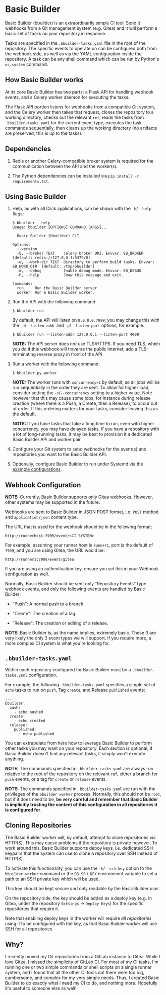 # Basic Builder

Basic Builder (bbuilder) is an extraordinarily simple CI tool. Send it webhooks from a Git management system (e.g. Gitea) and it will perform a basic set of tasks on your repository in response.

Tasks are specified in the `.bbuilder-tasks.yaml` file in the root of the repository. The specific events to operate on can be configured both from the webhook side, as well as via the YAML configuration inside the repository. A task can be any shell command which can be run by Python's `os.system` command.

## How Basic Builder works

At its core Basic Builder has two parts: a Flask API for handling webhook events, and a Celery worker daemon for executing the tasks.

The Flask API portion listens for webhooks from a compatible Git system, and the Celery worker then takes that request, clones the repository to a working directory, checks out the relevant `ref`, reads the tasks from `.bbuilder-tasks.yaml` for the current event type, executes the task commands sequentially, then cleans up the working directory (no artifacts are preserved; this is up to the tasks).

## Dependencies

1. Redis or another Celery-compatible broker system is required for the communication between the API and the worker(s).

1. The Python dependencies can be installed via `pip install -r requirements.txt`.

## Using Basic Builder

1. Help, as with all Click applications, can be shown with the `-h`/`--help` flags:

   ```
   $ bbuilder --help
   Usage: bbuilder [OPTIONS] COMMAND [ARGS]...

     Basic Builder (bbuilder) CLI

   Options:
     --version
     -b, --broker TEXT    Celery broker URI. Envvar: BB_BROKER  [default: redis://127.0.0.1:6379/0]
     -w, --work-dir TEXT  Directory to perform build tasks. Envvar: BB_WORK_DIR  [default: /tmp/bbuilder]
     -d, --debug          Enable debug mode. Envvar: BB_DEBUG
     -h, --help           Show this message and exit.

   Commands:
     run     Run the Basic Builder server.
     worker  Run a Basic Builder worker.
   ```

1. Run the API with the following command:

   ```
   $ bbuilder run
   ```

   By default, the API will listen on `0.0.0.0:7999`; you may change this with the `-a`/`--listen-addr` and `-p`/`--listen-port` options, for example:

   ```
   $ bbuilder run --listen-addr 127.0.0.1 --listen-port 4000
   ```

   **NOTE:** The API server does *not* use TLS/HTTPS. If you need TLS, which you *do* if this webhook will traverse the public Internet, add a TLS-terminating reverse proxy in front of the API.

1. Run a worker with the following command:

   ```
   $ bbuilder.py worker
   ```

   **NOTE:** The worker runs with `concurrency=1` by default, so all jobs will be run sequentially in the order they are sent. To allow for higher load, consider setting the `-c`/`--concurrency` setting to a higher value. Note however that this may cause some jobs, for instance during release creation (where there is a Push, a Create, then a Release), to occur out of order. If this ordering matters for your tasks, consider leaving this as the default.

   **NOTE:** If you have tasks that take a long time to run, even with higher concurrency, you may have delayed tasks. If you have a repository with a lot of long-running tasks, it may be best to provision it a dedicated Basic Builder API and worker pair.

1. Configure your Git system to send webhooks for the event(s) and repositories you want to the Basic Builder API.

1. Optionally, configure Basic Builder to run under Systemd via the [example configurations](systemd/).

## Webhook Configuration

**NOTE:** Currently, Basic Builder supports only Gitea webhooks. However, other systems may be supported in the future.

Webhooks are sent to Basic Builder in JSON POST format, i.e. `POST` method and `application/json` content type.

The URL that is used for the webhook should be in the following format:

   ```
   http://runnerhost:7999/event/<CI SYSTEM>
   ```

For example, assuming your runner host is `runner1`, port is the default of `7999`, and you are using Gitea, the URL would be:

   ```
   http://runner1:7999/event/gitea
   ```

If you are using an authentication key, ensure you set this in your Webhook configuration as well.

Normally, Basic Builder should be sent only "Repository Events" type webhook events, and only the following events are handled by Basic Builder:

 * "Push": A normal push to a branch.

 * "Create": The creation of a tag.

 * "Release": The creation or editing of a release.

**NOTE:** Basic Builder is, as the name implies, extremely basic. These 3 are very likely the only 3 event types we will support. If you require more, a more complex CI system is what you're looking for.

## `.bbuilder-tasks.yaml`

Within each repository configured for Basic Builder must be a `.bbuilder-tasks.yaml` configuration.

For example, the following `.bbuilder-tasks.yaml` specifies a simple set of `echo` tasks to run on `push`, Tag `create`, and Release `published` events:

```
---
bbuilder:
  push:
    - echo pushed
  create:
    - echo created
  release:
    published:
      - echo published
```

You can extrapolate from here how to leverage Basic Builder to perform other tasks you may want on your repository. Each section is optional; if Basic Builder doesn't find any relevant tasks, it simply won't execute anything.

**NOTE:** The commands specified in `.bbuilder-tasks.yaml` are always run relative to the root of the repository on the relevant `ref`, either a branch for `push` events, or a tag for `create` or `release` events.

**NOTE:** The commands specified in `.bbuilder-tasks.yaml` are run with the privileges of the `bbuilder worker` process. Normally, this should not be `root`, but if it does need to be, **be very careful and remember that Basic Builder is implicitly trusting the content of this configuration in all repositories it is configured for**.

## Cloning Repositories

The Basic Builder worker will, by default, attempt to clone repositories via HTTP(S). This may cause problems if the repository is private however. To work around this, Basic Builder supports depoy keys, i.e. dedicated SSH keypairs that the system can use to clone a repository over SSH instead of HTTP(S).

To activate this functionality, you can use the `-k`/`--ssh-key` option to the `bbuilder worker` command or the `BB_SSH_KEY` environment variable to set a path to an SSH private key which will be used.

This key should be kept secure and only readable by the Basic Builder user.

On the repository side, the key should be added as a deploy key (e.g. in Gitea, under the repository `Settings` -> `Deploy Keys`) for the specific repositories that require it.

Note that enabling deploy keys in the worker will require *all repositories* using it to be configured with the key, as that Basic Builder worker will use SSH for all repositories.

## Why?

I recently moved my Git repositories from a GitLab instance to Gitea. While I love Gitea, I missed the simplicity of GitLab CI. For most of my CI tasks, I'm running one or two simple commands or shell scripts on a single runner system, and I found that all the other CI tools out there were too big, cumbersome, and complex for my very simple needs. Thus, I created Basic Builder to do exactly what I need my CI to do, and nothing more. Hopefully it's useful to someone else as well!
